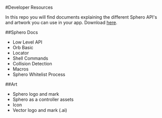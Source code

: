 #Developer Resources

In this repo you will find documents explaining the different Sphero API's and artwork you can use in your app. Download [here](https://github.com/orbotix/DeveloperResources/zipball/master).

##Sphero Docs
- Low Level API
- Orb Basic
- Locator
- Shell Commands
- Collision Detection
- Macros
- Sphero Whitelist Process

##Art
- Sphero logo and mark
- Sphero as a controller assets
- Icon
- Vector logo and mark (.ai)